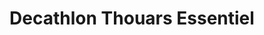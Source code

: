 ---
title: "Decathlon Thouars Essentiel"
url: /sainte-verge/decathlon-thouars-essentiel/
shop: sports
---